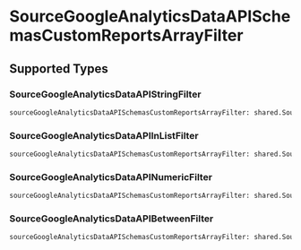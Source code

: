 # SourceGoogleAnalyticsDataAPISchemasCustomReportsArrayFilter


## Supported Types

### SourceGoogleAnalyticsDataAPIStringFilter

```python
sourceGoogleAnalyticsDataAPISchemasCustomReportsArrayFilter: shared.SourceGoogleAnalyticsDataAPIStringFilter = /* values here */
```

### SourceGoogleAnalyticsDataAPIInListFilter

```python
sourceGoogleAnalyticsDataAPISchemasCustomReportsArrayFilter: shared.SourceGoogleAnalyticsDataAPIInListFilter = /* values here */
```

### SourceGoogleAnalyticsDataAPINumericFilter

```python
sourceGoogleAnalyticsDataAPISchemasCustomReportsArrayFilter: shared.SourceGoogleAnalyticsDataAPINumericFilter = /* values here */
```

### SourceGoogleAnalyticsDataAPIBetweenFilter

```python
sourceGoogleAnalyticsDataAPISchemasCustomReportsArrayFilter: shared.SourceGoogleAnalyticsDataAPIBetweenFilter = /* values here */
```

